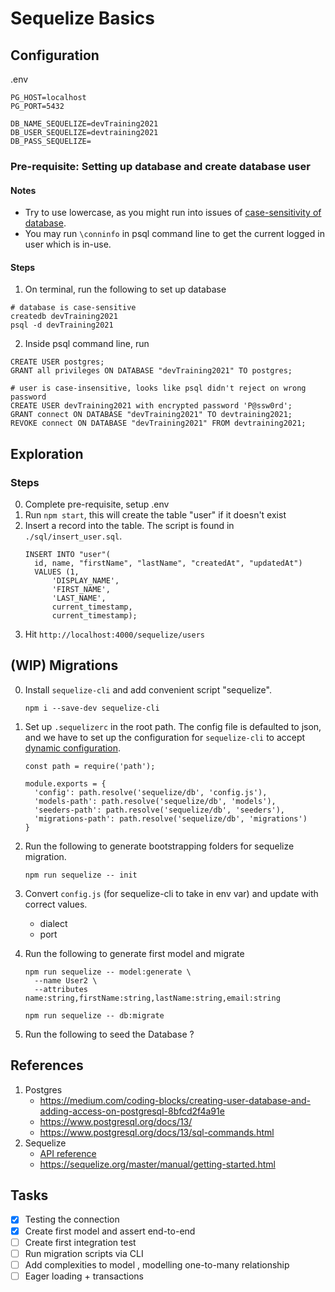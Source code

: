 # Sequelize Basics

## Configuration
.env
```
PG_HOST=localhost
PG_PORT=5432

DB_NAME_SEQUELIZE=devTraining2021
DB_USER_SEQUELIZE=devtraining2021
DB_PASS_SEQUELIZE=
```

### Pre-requisite: Setting up database and create database user

#### Notes
- Try to use lowercase, as you might run into issues of [case-sensitivity of database](https://dba.stackexchange.com/questions/31059/error-database-dbname-does-not-exist).
- You may run `\conninfo` in psql command line to get the current logged in user which is in-use. 

#### Steps
1. On terminal, run the following to set up database
```
# database is case-sensitive
createdb devTraining2021
psql -d devTraining2021
```

2. Inside psql command line, run
```
CREATE USER postgres;
GRANT all privileges ON DATABASE "devTraining2021" TO postgres;

# user is case-insensitive, looks like psql didn't reject on wrong password
CREATE USER devTraining2021 with encrypted password 'P@ssw0rd';
GRANT connect ON DATABASE "devTraining2021" TO devtraining2021; 
REVOKE connect ON DATABASE "devTraining2021" FROM devtraining2021;
```

## Exploration
### Steps
0. Complete pre-requisite, setup .env
1. Run `npm start`, this will create the table "user" if it doesn't exist
2. Insert a record into the table. The script is found in `./sql/insert_user.sql`.
    ```
    INSERT INTO "user"(
      id, name, "firstName", "lastName", "createdAt", "updatedAt")
      VALUES (1, 
          'DISPLAY_NAME',
          'FIRST_NAME', 
          'LAST_NAME',
          current_timestamp, 
          current_timestamp);
    ```
3. Hit `http://localhost:4000/sequelize/users`

## (WIP) Migrations
0. Install `sequelize-cli` and add convenient script "sequelize".
    ```
    npm i --save-dev sequelize-cli
    ```

1. Set up `.sequelizerc` in the root path. The config file is defaulted to json, and we have to set up the configuration for `sequelize-cli` to accept [dynamic configuration](https://sequelize.org/master/manual/migrations.html#dynamic-configuration).
    ```
    const path = require('path');

    module.exports = {
      'config': path.resolve('sequelize/db', 'config.js'),
      'models-path': path.resolve('sequelize/db', 'models'),
      'seeders-path': path.resolve('sequelize/db', 'seeders'),
      'migrations-path': path.resolve('sequelize/db', 'migrations')
    }
    ```

2. Run the following to generate bootstrapping folders for sequelize migration.
    ```
    npm run sequelize -- init
    ```

3. Convert `config.js` (for sequelize-cli to take in env var) and update with correct values.
    - dialect
    - port

4. Run the following to generate first model and migrate
    ```
    npm run sequelize -- model:generate \
      --name User2 \
      --attributes name:string,firstName:string,lastName:string,email:string

    npm run sequelize -- db:migrate
    ```

5. Run the following to seed the Database ?

## References
1. Postgres
    - https://medium.com/coding-blocks/creating-user-database-and-adding-access-on-postgresql-8bfcd2f4a91e
    - https://www.postgresql.org/docs/13/
    - https://www.postgresql.org/docs/13/sql-commands.html
2. Sequelize 
    - [API reference](https://sequelize.org/master/class/lib/sequelize.js~Sequelize.html#instance-constructor-constructor)
    - https://sequelize.org/master/manual/getting-started.html

## Tasks
- [X] Testing the connection
- [X] Create first model and assert end-to-end
- [ ] Create first integration test
- [ ] Run migration scripts via CLI
- [ ] Add complexities to model , modelling one-to-many relationship
- [ ] Eager loading + transactions